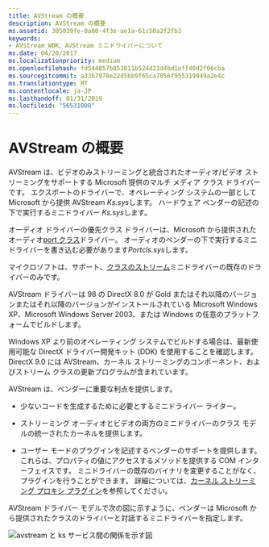 ```yaml
---
title: AVStream の概要
description: AVStream の概要
ms.assetid: 305039fe-0a00-4f3e-ae1a-61c50a2f2fb3
keywords:
- AVStream WDK、AVStream ミニドライバーについて
ms.date: 04/20/2017
ms.localizationpriority: medium
ms.openlocfilehash: fd544857b853011b524d23d4bd1eff40d2f06cba
ms.sourcegitcommit: a33b7978e22d5bb9f65ca7056f955319049a2e4c
ms.translationtype: MT
ms.contentlocale: ja-JP
ms.lasthandoff: 01/31/2019
ms.locfileid: "56531008"
---
```

# <a name="avstream-overview"></a>AVStream の概要





AVStream は、ビデオのみストリーミングと統合されたオーディオ/ビデオ ストリーミングをサポートする Microsoft 提供のマルチ メディア クラス ドライバーです。 エクスポートのドライバーで、オペレーティング システムの一部として Microsoft から提供 AVStream *Ks.sys*します。 ハードウェア ベンダーの記述の下で実行するミニドライバー *Ks.sys*します。

オーディオ ドライバーの優先クラス ドライバーは、Microsoft から提供されたオーディオ[port クラス](https://msdn.microsoft.com/library/windows/hardware/ff536829)ドライバー。 オーディオのベンダーの下で実行するミニドライバーを書き込む必要があります*Portcls.sys*します。

マイクロソフトは、サポート、[クラスのストリーム](https://msdn.microsoft.com/library/windows/hardware/ff568275)ミニドライバーの既存のドライバーのみです。

AVStream ドライバーは 98 の DirectX 8.0 が Gold またはそれ以降のバージョンまたはそれ以降のバージョンがインストールされている Microsoft Windows XP、Microsoft Windows Server 2003、または Windows の任意のプラットフォームでビルドします。

Windows XP より前のオペレーティング システムでビルドする場合は、最新使用可能な DirectX ドライバー開発キット (DDK) を使用することを確認します。 DirectX 9.0 には AVStream、カーネル ストリーミングのコンポーネント、およびストリーム クラスの更新プログラムが含まれています。

AVStream は、ベンダーに重要な利点を提供します。

-   少ないコードを生成するために必要とするミニドライバー ライター。

-   ストリーミング オーディオとビデオの両方のミニドライバーのクラス モデルの統一されたカーネルを提供します。

-   ユーザー モードのプラグインを記述するベンダーのサポートを提供します。これらは、プロパティの値にアクセスするメソッドを提供する COM インターフェイスです。 ミニドライバーの既存のバイナリを変更することがなく、プラグインを行うことができます。 詳細については、[カーネル ストリーミング プロキシ プラグイン](kernel-streaming-proxy-plug-ins-design-guide.md)を参照してください。

AVStream ドライバー モデルで次の図に示すように、ベンダーは Microsoft から提供されたクラスのドライバーと対話するミニドライバーを指定します。

![avstream と ks サービス間の関係を示す図](images/avstream.png)

 

 




